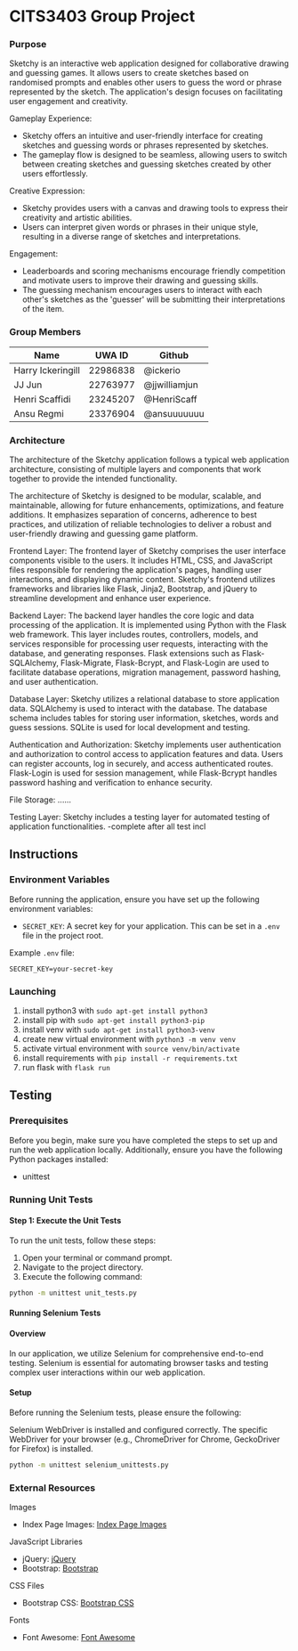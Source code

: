 # CITS3403 Group Project

### Purpose

Sketchy is an interactive web application designed for collaborative drawing and guessing games. It allows users to create sketches based on randomised prompts and enables other users to guess the word or phrase represented by the sketch. The application's design focuses on facilitating user engagement and creativity.

Gameplay Experience:
- Sketchy offers an intuitive and user-friendly interface for creating sketches and guessing words or phrases represented by sketches.
- The gameplay flow is designed to be seamless, allowing users to switch between creating sketches and guessing sketches created by other users effortlessly.

Creative Expression:
- Sketchy provides users with a canvas and drawing tools to express their creativity and artistic abilities.
- Users can interpret given words or phrases in their unique style, resulting in a diverse range of sketches and interpretations.

Engagement:
- Leaderboards and scoring mechanisms encourage friendly competition and motivate users to improve their drawing and guessing skills.
- The guessing mechanism encourages users to interact with each other's sketches as the 'guesser' will be submitting their interpretations of the item.

### Group Members

| Name              | UWA ID   | Github        |
|-------------------|----------|---------------|
| Harry Ickeringill | 22986838 | @ickerio      |
| JJ Jun            | 22763977 | @jjwilliamjun |
| Henri Scaffidi    | 23245207 | @HenriScaff   |
| Ansu Regmi        | 23376904 | @ansuuuuuuu   |

### Architecture

The architecture of the Sketchy application follows a typical web application architecture, consisting of multiple layers and components that work together to provide the intended functionality.

The architecture of Sketchy is designed to be modular, scalable, and maintainable, allowing for future enhancements, optimizations, and feature additions. It emphasizes separation of concerns, adherence to best practices, and utilization of reliable technologies to deliver a robust and user-friendly drawing and guessing game platform.

Frontend Layer: The frontend layer of Sketchy comprises the user interface components visible to the users. It includes HTML, CSS, and JavaScript files responsible for rendering the application's pages, handling user interactions, and displaying dynamic content. Sketchy's frontend utilizes frameworks and libraries like Flask, Jinja2, Bootstrap, and jQuery to streamline development and enhance user experience.

Backend Layer: The backend layer handles the core logic and data processing of the application. It is implemented using Python with the Flask web framework. This layer includes routes, controllers, models, and services responsible for processing user requests, interacting with the database, and generating responses. Flask extensions such as Flask-SQLAlchemy, Flask-Migrate, Flask-Bcrypt, and Flask-Login are used to facilitate database operations, migration management, password hashing, and user authentication.

Database Layer: Sketchy utilizes a relational database to store application data. SQLAlchemy is used to interact with the database. The database schema includes tables for storing user information, sketches, words and guess sessions. SQLite is used for local development and testing.

Authentication and Authorization: Sketchy implements user authentication and authorization to control access to application features and data. Users can register accounts, log in securely, and access authenticated routes. Flask-Login is used for session management, while Flask-Bcrypt handles password hashing and verification to enhance security.

File Storage: ......

Testing Layer: Sketchy includes a testing layer for automated testing of application functionalities. -complete after all test incl

## Instructions

### Environment Variables

Before running the application, ensure you have set up the following environment variables:

- `SECRET_KEY`: A secret key for your application. This can be set in a `.env` file in the project root.

Example `.env` file:
```plaintext
SECRET_KEY=your-secret-key
```

### Launching

1. install python3 with `sudo apt-get install python3`
2. install pip with `sudo apt-get install python3-pip`
3. install venv with `sudo apt-get install python3-venv`
4. create new virtual environment with `python3 -m venv venv`
5. activate virtual environment with `source venv/bin/activate`
6. install requirements with `pip install -r requirements.txt`
7. run flask with `flask run`

## Testing

### Prerequisites
Before you begin, make sure you have completed the steps to set up and run the web application locally. Additionally, ensure you have the following Python packages installed:

- unittest

### Running Unit Tests

#### Step 1: Execute the Unit Tests
To run the unit tests, follow these steps:
1. Open your terminal or command prompt.
2. Navigate to the project directory.
3. Execute the following command:
```bash
python -m unittest unit_tests.py
```
#### Running Selenium Tests
#### Overview
In our application, we utilize Selenium for comprehensive end-to-end testing. Selenium is essential for automating browser tasks and testing complex user interactions within our web application.

#### Setup
Before running the Selenium tests, please ensure the following:

Selenium WebDriver is installed and configured correctly.
The specific WebDriver for your browser (e.g., ChromeDriver for Chrome, GeckoDriver for Firefox) is installed. 

```bash
python -m unittest selenium_unittests.py
```

### External Resources

 Images
- Index Page Images: [Index Page Images](https://picsum.photos/)

 JavaScript Libraries
- jQuery: [jQuery](https://code.jquery.com/jquery-3.5.1.min.js)
- Bootstrap: [Bootstrap](https://stackpath.bootstrapcdn.com/bootstrap/4.5.2/js/bootstrap.bundle.min.js)

 CSS Files
- Bootstrap CSS: [Bootstrap CSS](https://stackpath.bootstrapcdn.com/bootstrap/4.5.2/css/bootstrap.min.css)

 Fonts
- Font Awesome: [Font Awesome](https://cdnjs.cloudflare.com/ajax/libs/font-awesome/5.15.1/css/all.min.css)

